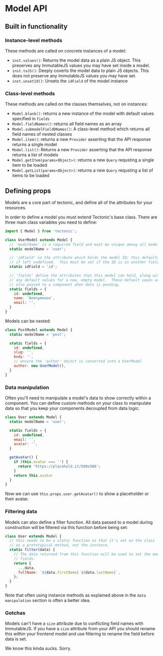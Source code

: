 # Model API

## Built in functionality

### Instance-level methods

These methods are called on concrete instances of a model:

- `inst.values()`: Returns the model data as a plain JS object. This
preserves any ImmutableJS values you may have set inside a model.
- `inst.toJS()`: Deeply coverts the model data to plain JS objects. This
does not preserve any ImmutableJS values you may have set.
- `inst.unsetId()`: Unsets the `idField` of the model instance

### Class-level methods

These methods are called on the classes themselves, not on instances:

- `Model.blank()`: returns a new instance of the model with default values
specified in `fields`
- `Model.fieldNames()`: returns all field names as an array
- `Model.submodelFieldDNames()`: A class-level method which returns all field
names of nested classes
- `Model.item()`: returns a new `Provider` asserting
that the API response returns a single model
- `Model.list()`: Returns a new `Provider` asserting that the API response
returns a list of models
- `Model.getItem(params<Object>)`: returns a new `Query` requsting a single
item to be loaded
- `Model.getList(params<Object>)`: returns a new `Query` requsting a list of
items to be loaded


## Defining props

Models are a core part of tectonic, and define all of the attributes for your
resources.

In order to define a model you must extend Tectonic's base class. There are
three main class variables you need to define:

```js
import { Model } from 'tectonic';

class UserModel extends Model {
  // 'modelName' is a required field and must be unique among all models
  static modelName = 'user';

  // 'idField' is the attribute which holds the model ID; this defaults to 'id'
  // if left undefined.  This must be set if the ID is in another field.
  static idField = 'id';

  // 'fields' define the attributes that this model can hold, along with
  // any default values for a new, empty model.  These default vaues are
  // also passed to a component when data is pending.
  static fields = {
    id: undefined,
    name: 'Anonymoose',
    email: '',
  }
}
```

Models can be nested:

```js
class PostModel extends Model {
  static modelName = 'post';

  static fields = {
    id: undefined,
    slug: '',
    body: '',
    // ensure the 'author' object is converted into a UserModel
    author: new UserModel(),
  }
}
```


### Data manipulation

Often you'll need to manipulate a model's data to show correctly within a
component.  You can define custom methods on your class to manipulate data
so that you keep your components decoupled from data logic:

```js
class User extends Model {
  static modelName = 'user';

  static fields = {
    id: undefined,
    email: '',
    avatar: '',
  }

  getAvatar() {
    if (this.avatar === '') {
      return 'https://placehold.it/500x500';
    }
    return this.avatar
  }
}
```

Now we can use `this.props.user.getAvatar()` to show a placeholder or their
avatar.


### Filtering data

Models can also define a filter function.  All data passed to a model during
construction will be filtered via this function before being set:

```js
class User extends Model {
  // this needs to be a static function so that it's set on the class
  // as a prototypical method, not the instance.
  static filter(data) {
    // The data returned from this function will be used to set the model's
    // fields.
    return {
      ...data,
      fullName: `${data.firstName} ${data.lastName}`,
    };
  }
}
```

Note that often using instance methods as explained above in the `data
manipulation` section is often a better idea.

### Gotchas

Models can't have a `size` attribute due to conflicting field names with
ImmutableJS.  If you have a `size` attribute from your API you should rename
this within your frontend model and use filtering to rename the field before
data is set.

We know this kinda sucks. Sorry.
